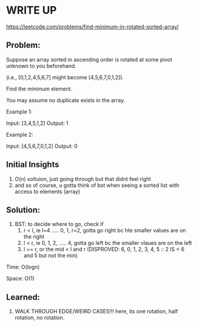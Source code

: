 #  WRITE UP
https://leetcode.com/problems/find-minimum-in-rotated-sorted-array/

## Problem: 
Suppose an array sorted in ascending order is rotated at some pivot unknown to you beforehand.

(i.e.,  [0,1,2,4,5,6,7] might become  [4,5,6,7,0,1,2]).

Find the minimum element.

You may assume no duplicate exists in the array.

Example 1:

Input: [3,4,5,1,2] 
Output: 1


Example 2:

Input: [4,5,6,7,0,1,2]
Output: 0

## Initial Insights
1. O(n) soltuion, just going through but that didnt feel right
2. and so of course, u gotta think of bst when seeing a sorted list with access to elements (array)

## Solution:
1. BST: to decide where to go, check if
    1. r < l, ie l=4 ..... 0, 1, r=2, gotta go right bc hte smaller values are on the right
    2. l < r, ie 0, 1, 2, ..... 4, gotta go left bc the smaller vlaues are on the left
    3. l == r, or the mid < l and r (DISPROVED: 6, 0, 1, 2, 3, 4, 5 :: 2 IS < 6 and 5 but not the min)

Time: O(logn)

Space: O(1)


## Learned:
1. WALK THROUGH EDGE/WEIRD CASES!!! here, its one rotation, half rotation, no rotation.